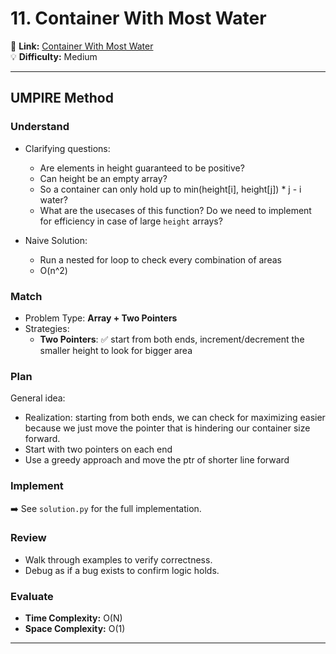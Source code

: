 # 11. Container With Most Water

🔗 **Link:** [Container With Most Water](https://leetcode.com/problems/container-with-most-water/description/)  
💡 **Difficulty:** Medium

---


## UMPIRE Method

### Understand
- Clarifying questions:
  - Are elements in height guaranteed to be positive?
  - Can height be an empty array?
  - So a container can only hold up to min(height[i], height[j]) * j - i water?
  - What are the usecases of this function? Do we need to implement for efficiency in case of large `height` arrays?

  
- Naive Solution:
  - Run a nested for loop to check every combination of areas
  - O(n^2)

### Match
- Problem Type: **Array + Two Pointers**  
- Strategies:
  - **Two Pointers**: ✅ start from both ends, increment/decrement the smaller height to look for bigger area

### Plan
General idea:  
- Realization: starting from both ends, we can check for maximizing easier because we just move the pointer that is hindering our container size forward.
- Start with two pointers on each end
- Use a greedy approach and move the ptr of shorter line forward


### Implement
➡️ See `solution.py` for the full implementation.  

### Review
- Walk through examples to verify correctness.  
- Debug as if a bug exists to confirm logic holds.  

### Evaluate
- **Time Complexity:** O(N)  
- **Space Complexity:** O(1)  

---



